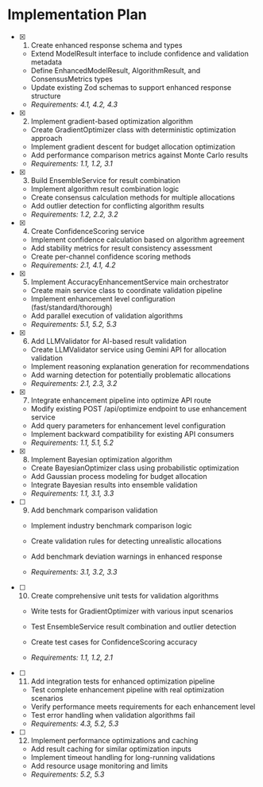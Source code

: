 # Implementation Plan

- [x] 1. Create enhanced response schema and types






  - Extend ModelResult interface to include confidence and validation metadata
  - Define EnhancedModelResult, AlgorithmResult, and ConsensusMetrics types
  - Update existing Zod schemas to support enhanced response structure
  - _Requirements: 4.1, 4.2, 4.3_

- [x] 2. Implement gradient-based optimization algorithm






  - Create GradientOptimizer class with deterministic optimization approach
  - Implement gradient descent for budget allocation optimization
  - Add performance comparison metrics against Monte Carlo results
  - _Requirements: 1.1, 1.2, 3.1_

- [x] 3. Build EnsembleService for result combination






  - Implement algorithm result combination logic
  - Create consensus calculation methods for multiple allocations
  - Add outlier detection for conflicting algorithm results
  - _Requirements: 1.2, 2.2, 3.2_

- [x] 4. Create ConfidenceScoring service








  - Implement confidence calculation based on algorithm agreement
  - Add stability metrics for result consistency assessment
  - Create per-channel confidence scoring methods
  - _Requirements: 2.1, 4.1, 4.2_


- [x] 5. Implement AccuracyEnhancementService main orchestrator







  - Create main service class to coordinate validation pipeline
  - Implement enhancement level configuration (fast/standard/thorough)
  - Add parallel execution of validation algorithms
  - _Requirements: 5.1, 5.2, 5.3_


- [x] 6. Add LLMValidator for AI-based result validation







  - Create LLMValidator service using Gemini API for allocation validation
  - Implement reasoning explanation generation for recommendations
  - Add warning detection for potentially problematic allocations
  - _Requirements: 2.1, 2.3, 3.2_


- [x] 7. Integrate enhancement pipeline into optimize API route








  - Modify existing POST /api/optimize endpoint to use enhancement service
  - Add query parameters for enhancement level configuration
  - Implement backward compatibility for existing API consumers
  - _Requirements: 1.1, 5.1, 5.2_


- [x] 8. Implement Bayesian optimization algorithm












  - Create BayesianOptimizer class using probabilistic optimization
  - Add Gaussian process modeling for budget allocation
  - Integrate Bayesian results into ensemble validation
  - _Requirements: 1.1, 3.1, 3.3_


- [ ] 9. Add benchmark comparison validation


  - Implement industry benchmark comparison logic
  - Create validation rules for detecting unrealistic allocations
  - Add benchmark deviation warnings in enhanced response

  - _Requirements: 3.1, 3.2, 3.3_

- [ ] 10. Create comprehensive unit tests for validation algorithms


  - Write tests for GradientOptimizer with various input scenarios
  - Test EnsembleService result combination and outlier detection


  - Create test cases for ConfidenceScoring accuracy
  - _Requirements: 1.1, 1.2, 2.1_

- [ ] 11. Add integration tests for enhanced optimization pipeline



  - Test complete enhancement pipeline with real optimization scenarios
  - Verify performance meets requirements for each enhancement level
  - Test error handling when validation algorithms fail
  - _Requirements: 4.3, 5.2, 5.3_

- [ ] 12. Implement performance optimizations and caching


  - Add result caching for similar optimization inputs
  - Implement timeout handling for long-running validations
  - Add resource usage monitoring and limits
  - _Requirements: 5.2, 5.3_